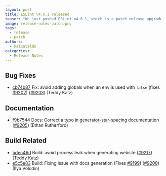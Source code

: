 ```yaml
---
layout: post
title: ESLint v4.6.1 released
teaser: "We just pushed ESLint v4.6.1, which is a patch release upgrade of ESLint. This release fixes several bugs found in the previous release."
image: release-notes-patch.png
tags:
  - release
  - patch
authors:
  - kaicataldo
categories:
  - Release Notes
---
```


## Bug Fixes


* [cb74b87](https://github.com/eslint/eslint/commit/cb74b87) Fix: avoid adding globals when an env is used with `false` (fixes [#9202](https://github.com/eslint/eslint/issues/9202)) ([#9203](https://github.com/eslint/eslint/issues/9203)) (Teddy Katz)




## Documentation


* [f9b7544](https://github.com/eslint/eslint/commit/f9b7544) Docs: Correct a typo in [generator-star-spacing](/docs/rules/generator-star-spacing) documentation ([#9205](https://github.com/eslint/eslint/issues/9205)) (Ethan Rutherford)






## Build Related


* [bdec46d](https://github.com/eslint/eslint/commit/bdec46d) Build: avoid process leak when generating website ([#9217](https://github.com/eslint/eslint/issues/9217)) (Teddy Katz)
* [e5c5e83](https://github.com/eslint/eslint/commit/e5c5e83) Build: Fixing issue with docs generation (Fixes [#9199](https://github.com/eslint/eslint/issues/9199)) ([#9200](https://github.com/eslint/eslint/issues/9200)) (Ilya Volodin)
